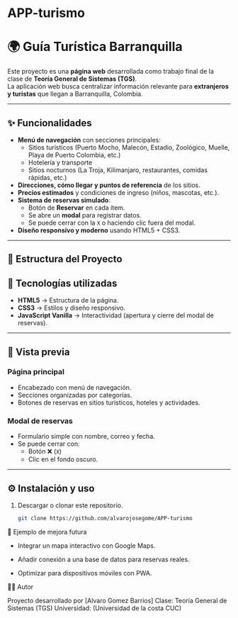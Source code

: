 # APP-turismo
# 🌍 Guía Turística Barranquilla

Este proyecto es una **página web** desarrollada como trabajo final de la clase de **Teoría General de Sistemas (TGS)**.  
La aplicación web busca centralizar información relevante para **extranjeros y turistas** que llegan a Barranquilla, Colombia.

---

## ✨ Funcionalidades

- **Menú de navegación** con secciones principales:
  - Sitios turísticos (Puerto Mocho, Malecón, Estadio, Zoológico, Muelle, Playa de Puerto Colombia, etc.)
  - Hotelería y transporte
  - Sitios nocturnos (La Troja, Kilimanjaro, restaurantes, comidas rápidas, etc.)
- **Direcciones, cómo llegar y puntos de referencia** de los sitios.
- **Precios estimados** y condiciones de ingreso (niños, mascotas, etc.).
- **Sistema de reservas simulado**:
  - Botón de **Reservar** en cada ítem.
  - Se abre un **modal** para registrar datos.
  - Se puede cerrar con la `X` o haciendo clic fuera del modal.
- **Diseño responsivo y moderno** usando HTML5 + CSS3.

---

## 📂 Estructura del Proyecto


## 🚀 Tecnologías utilizadas

- **HTML5** → Estructura de la página.  
- **CSS3** → Estilos y diseño responsivo.  
- **JavaScript Vanilla** → Interactividad (apertura y cierre del modal de reservas).  

---

## 📸 Vista previa

### Página principal
- Encabezado con menú de navegación.  
- Secciones organizadas por categorías.  
- Botones de reservas en sitios turísticos, hoteles y actividades.  

### Modal de reservas
- Formulario simple con nombre, correo y fecha.  
- Se puede cerrar con:
  - Botón ❌ (`X`)  
  - Clic en el fondo oscuro.  

---

## ⚙️ Instalación y uso

1. Descargar o clonar este repositorio.  
   ```bash
   git clone https://github.com/alvarojosegome/APP-turismo


📌 Ejemplo de mejora futura

* Integrar un mapa interactivo con Google Maps.

* Añadir conexión a una base de datos para reservas reales.

* Optimizar para dispositivos móviles con PWA.

👨‍💻 Autor

Proyecto desarrollado por [Alvaro Gomez Barrios]
Clase: Teoría General de Sistemas (TGS)
Universidad: (Universidad de la costa CUC)
